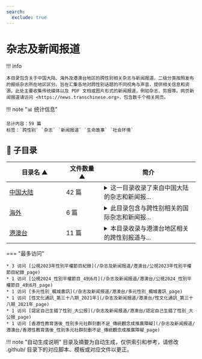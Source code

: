 ```yaml
---
search:
  exclude: true
---
```


# 杂志及新闻报道


!!! info

    本目录包含关于中国大陆、海外及港澳台地区的跨性别相关杂志与新闻报道，二级分类按照发布的报纸杂志所在地区区分。旨在汇集各地对跨性别话题的不同视角与声音，提供相关信息和资源。此处主要收集传统媒体以及 PDF 文档或图片形式的新闻报道，例如杂志、剪报等。网页新闻报道请访问 <https://news.transchinese.org>，包含数千个相关网页。



!!! note "📊 统计信息"

    总计内容：59 篇
    标签：`跨性别` `杂志` `新闻报道` `生命故事` `社会环境`



## 📁 子目录

<table>
<thead><tr>
<th style="width: 30%" data-sortable="true" data-sort-direction="asc" data-sort-type="text">目录名 ▲</th>
<th style="width: 20%" data-sortable="true" data-sort-direction="asc" data-sort-type="text">文件数量 ▲</th>
<th style="width: 50%">简介</th>
</tr></thead>
<tbody>
<tr data-name="中国大陆" data-count="42" data-date="0000-00-00">
                <td><a href="中国大陆" class="md-button">中国大陆</a></td>
                <td class="count-cell">42 篇</td>
                <td class="description-cell"><details markdown>
                    <summary>这一目录收录了来自中国大陆的杂志和新闻报...</summary>
                    <div class="description">
                        这一目录收录了来自中国大陆的杂志和新闻报道，涵盖了跨性别群体的各种生活与社会现象，提供了真实的视角和声音，展示了跨性别者在社会中所面临的挑战与成就。
                        <br>文件数量：42 篇
                    </div>
                </details></td>
            </tr>
<tr data-name="海外" data-count="6" data-date="0000-00-00">
                <td><a href="海外" class="md-button">海外</a></td>
                <td class="count-cell">6 篇</td>
                <td class="description-cell"><details markdown>
                    <summary>此目录包含与跨性别相关的国际杂志和新闻报...</summary>
                    <div class="description">
                        此目录包含与跨性别相关的国际杂志和新闻报道，旨在分享海外跨性别群体的生活、挑战和成就。这些报道和文章提供了宝贵的视角，加深公众对跨性别议题的理解，促进社会包容。
                        <br>文件数量：6 篇
                    </div>
                </details></td>
            </tr>
<tr data-name="港澳台" data-count="11" data-date="0000-00-00">
                <td><a href="港澳台" class="md-button">港澳台</a></td>
                <td class="count-cell">11 篇</td>
                <td class="description-cell"><details markdown>
                    <summary>本目录收录与港澳台地区相关的跨性别报道与...</summary>
                    <div class="description">
                        本目录收录与港澳台地区相关的跨性别报道与杂志内容，包括对跨性别者的生活、法律、医疗等多方面的报道，旨在宣传和提高社会对跨性别问题的认知与理解。
                        <br>文件数量：11 篇
                    </div>
                </details></td>
            </tr>
</tbody>
</table>


<script>
const sortFunctions = {
    year: (a, b, direction) => {
        a = a === '未知' ? '0000' : a;
        b = b === '未知' ? '0000' : b;
        return direction === 'desc' ? b.localeCompare(a) : a.localeCompare(b);
    },
    count: (a, b, direction) => {
        const aNum = parseInt(a.match(/\d+/)?.[0] || '0');
        const bNum = parseInt(b.match(/\d+/)?.[0] || '0');
        return direction === 'desc' ? bNum - aNum : aNum - bNum;
    },
    text: (a, b, direction) => {
        return direction === 'desc' 
            ? b.localeCompare(a, 'zh-CN') 
            : a.localeCompare(b, 'zh-CN');
    }
};

document.addEventListener('DOMContentLoaded', function() {
    document.querySelectorAll('th[data-sortable="true"]').forEach(th => {
        th.style.cursor = 'pointer';
        th.addEventListener('click', () => sortTable(th));
        
        if (th.getAttribute('data-sort-direction')) {
            sortTable(th, true);
        }
    });
});

function sortTable(th, isInitial = false) {
    const table = th.closest('table');
    const tbody = table.querySelector('tbody');
    const colIndex = Array.from(th.parentNode.children).indexOf(th);
    
    // Store original rows with their sort values
    const rowsWithValues = Array.from(tbody.querySelectorAll('tr')).map(row => ({
        element: row,
        value: row.children[colIndex].textContent.trim(),
        html: row.innerHTML
    }));
    
    // Toggle or set initial sort direction
    const currentDirection = th.getAttribute('data-sort-direction');
    const direction = isInitial ? currentDirection : (currentDirection === 'desc' ? 'asc' : 'desc');
    
    // Update sort indicators
    th.closest('tr').querySelectorAll('th').forEach(header => {
        if (header !== th) {
            header.textContent = header.textContent.replace(/ [▼▲]$/, '');
            header.removeAttribute('data-sort-direction');
        }
    });
    
    th.textContent = th.textContent.replace(/ [▼▲]$/, '') + (direction === 'desc' ? ' ▼' : ' ▲');
    th.setAttribute('data-sort-direction', direction);
    
    // Get sort function based on column type
    const sortType = th.getAttribute('data-sort-type') || 'text';
    const sortFn = sortFunctions[sortType] || sortFunctions.text;
    
    // Sort rows
    rowsWithValues.sort((a, b) => sortFn(a.value, b.value, direction));
    
    // Clear and rebuild tbody
    tbody.innerHTML = '';
    rowsWithValues.forEach(row => {
        const tr = document.createElement('tr');
        tr.innerHTML = row.html;
        tbody.appendChild(tr);
    });
}

</script>
 

<div class="grid" markdown>

=== "最多访问"

    * 3 访问 [公視2023年性別平權節目紀錄](/杂志及新闻报道/港澳台/公視2023年性別平權節目紀錄_page)
    * 1 访问 [公視2024_性別平權節目_4到6月](/杂志及新闻报道/港澳台/公視2024_性別平權節目_4到6月_page)
    * 1 访问 [多元性別_楓城書訊](/杂志及新闻报道/港澳台/多元性別_楓城書訊_page)
    * 1 访问 [性文化通訊_第三十八期_2021年](/杂志及新闻报道/港澳台/性文化通訊_第三十八期_2021年_page)
    * 1 访问 [認定自己生錯了性別_大公报](/杂志及新闻报道/港澳台/認定自己生錯了性別_大公报_page)
    * 1 访问 [香港性教育落後_性別多元社群刻劃不足_傳統觀念成推廣障礙](/杂志及新闻报道/港澳台/香港性教育落後_性別多元社群刻劃不足_傳統觀念成推廣障礙_page)



</div>


!!! note "自动生成说明"
    目录及摘要为自动生成，仅供索引和参考，请修改 .github/ 目录下的对应脚本、模板或对应文件以更正。
